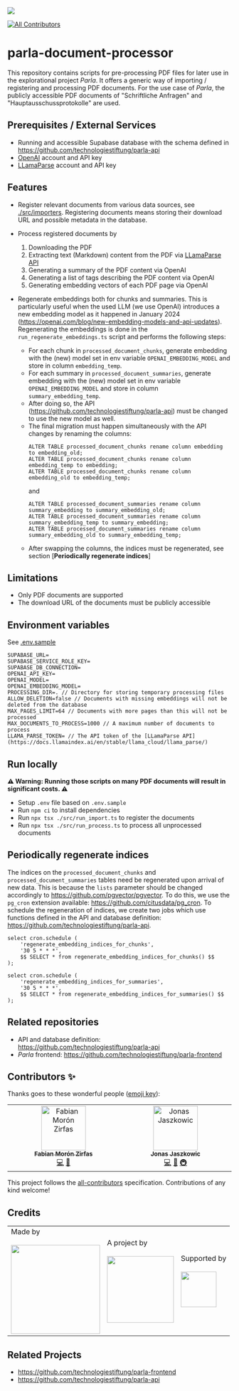 ![](https://img.shields.io/badge/Built%20with%20%E2%9D%A4%EF%B8%8F-at%20Technologiestiftung%20Berlin-blue)

<!-- ALL-CONTRIBUTORS-BADGE:START - Do not remove or modify this section -->

[![All Contributors](https://img.shields.io/badge/all_contributors-2-orange.svg?style=flat-square)](#contributors-)

<!-- ALL-CONTRIBUTORS-BADGE:END -->

# parla-document-processor

This repository contains scripts for pre-processing PDF files for later use in the explorational project _Parla_. It offers a generic way of importing / registering and processing PDF documents. For the use case of _Parla_, the publicly accessible PDF documents of "Schriftliche Anfragen" and "Hauptausschussprotokolle" are used.

## Prerequisites / External Services

- Running and accessible Supabase database with the schema defined in https://github.com/technologiestiftung/parla-api
- [OpenAI](https://platform.openai.com/docs/overview) account and API key
- [LLamaParse](https://docs.llamaindex.ai/en/stable/llama_cloud/llama_parse/) account and API key

## Features

- Register relevant documents from various data sources, see [./src/importers](./src/importers). Registering documents means storing their download URL and possible metadata in the database.
- Process registered documents by

  1. Downloading the PDF
  2. Extracting text (Markdown) content from the PDF via [LLamaParse API](https://docs.llamaindex.ai/en/stable/llama_cloud/llama_parse/)
  3. Generating a summary of the PDF content via OpenAI
  4. Generating a list of tags describing the PDF content via OpenAI
  5. Generating embedding vectors of each PDF page via OpenAI

- Regenerate embeddings both for chunks and summaries. This is particularly useful when the used LLM (we use OpenAI) introduces a new embedding model as it happened in January 2024 (https://openai.com/blog/new-embedding-models-and-api-updates). Regenerating the embeddings is done in the `run_regenerate_embeddings.ts` script and performs the following steps:

  - For each chunk in `processed_document_chunks`, generate embedding with the (new) model set in env variable `OPENAI_EMBEDDING_MODEL` and store in column `embedding_temp`.
  - For each summary in `processed_document_summaries`, generate embedding with the (new) model set in env variable `OPENAI_EMBEDDING_MODEL` and store in column `summary_embedding_temp`.
  - After doing so, the API (https://github.com/technologiestiftung/parla-api) must be changed to use the new model as well.
  - The final migration must happen simultaneously with the API changes by renaming the columns:
    ```
    ALTER TABLE processed_document_chunks rename column embedding to embedding_old;
    ALTER TABLE processed_document_chunks rename column embedding_temp to embedding;
    ALTER TABLE processed_document_chunks rename column embedding_old to embedding_temp;
    ```
    and
    ```
    ALTER TABLE processed_document_summaries rename column summary_embedding to summary_embedding_old;
    ALTER TABLE processed_document_summaries rename column summary_embedding_temp to summary_embedding;
    ALTER TABLE processed_document_summaries rename column summary_embedding_old to summary_embedding_temp;
    ```
  - After swapping the columns, the indices must be regenerated, see section [**Periodically regenerate indices**]

## Limitations

- Only PDF documents are supported
- The download URL of the documents must be publicly accessible

## Environment variables

See [.env.sample](.env.sample)

```
SUPABASE_URL=
SUPABASE_SERVICE_ROLE_KEY=
SUPABASE_DB_CONNECTION=
OPENAI_API_KEY=
OPENAI_MODEL=
OPENAI_EMBEDDING_MODEL=
PROCESSING_DIR=. // Directory for storing temporary processing files
ALLOW_DELETION=false // Documents with missing embeddings will not be deleted from the database
MAX_PAGES_LIMIT=64 // Documents with more pages than this will not be processed
MAX_DOCUMENTS_TO_PROCESS=1000 // A maximum number of documents to process
LLAMA_PARSE_TOKEN= // The API token of the [LLamaParse API](https://docs.llamaindex.ai/en/stable/llama_cloud/llama_parse/)
```

## Run locally

**⚠️ Warning: Running those scripts on many PDF documents will result in significant costs. ⚠️**

- Setup `.env` file based on `.env.sample`
- Run `npm ci` to install dependencies
- Run `npx tsx ./src/run_import.ts` to register the documents
- Run `npx tsx ./src/run_process.ts` to process all unprocessed documents

## Periodically regenerate indices

The indices on the `processed_document_chunks` and `processed_document_summaries` tables need be regenerated upon arrival of new data.
This is because the `lists` parameter should be changed accordingly to https://github.com/pgvector/pgvector. To do this, we use the `pg_cron` extension available: https://github.com/citusdata/pg_cron. To schedule the regeneration of indices, we create two jobs which use functions defined in the API and database definition: https://github.com/technologiestiftung/parla-api.

```
select cron.schedule (
    'regenerate_embedding_indices_for_chunks',
    '30 5 * * *',
    $$ SELECT * from regenerate_embedding_indices_for_chunks() $$
);

select cron.schedule (
    'regenerate_embedding_indices_for_summaries',
    '30 5 * * *',
    $$ SELECT * from regenerate_embedding_indices_for_summaries() $$
);
```

## Related repositories

- API and database definition: https://github.com/technologiestiftung/parla-api
- _Parla_ frontend: https://github.com/technologiestiftung/parla-frontend

## Contributors ✨

Thanks goes to these wonderful people ([emoji key](https://allcontributors.org/docs/en/emoji-key)):

<!-- ALL-CONTRIBUTORS-LIST:START - Do not remove or modify this section -->
<!-- prettier-ignore-start -->
<!-- markdownlint-disable -->
<table>
  <tbody>
    <tr>
      <td align="center" valign="top" width="14.28%"><a href="https://fabianmoronzirfas.me/"><img src="https://avatars.githubusercontent.com/u/315106?v=4?s=100" width="100px;" alt="Fabian Morón Zirfas"/><br /><sub><b>Fabian Morón Zirfas</b></sub></a><br /><a href="https://github.com/technologiestiftung/parla-document-processor/commits?author=ff6347" title="Code">💻</a> <a href="#ideas-ff6347" title="Ideas, Planning, & Feedback">🤔</a></td>
      <td align="center" valign="top" width="14.28%"><a href="https://github.com/Jaszkowic"><img src="https://avatars.githubusercontent.com/u/10830180?v=4?s=100" width="100px;" alt="Jonas Jaszkowic"/><br /><sub><b>Jonas Jaszkowic</b></sub></a><br /><a href="https://github.com/technologiestiftung/parla-document-processor/commits?author=Jaszkowic" title="Code">💻</a> <a href="#ideas-Jaszkowic" title="Ideas, Planning, & Feedback">🤔</a> <a href="#infra-Jaszkowic" title="Infrastructure (Hosting, Build-Tools, etc)">🚇</a></td>
    </tr>
  </tbody>
</table>

<!-- markdownlint-restore -->
<!-- prettier-ignore-end -->

<!-- ALL-CONTRIBUTORS-LIST:END -->

This project follows the [all-contributors](https://github.com/all-contributors/all-contributors) specification. Contributions of any kind welcome!

## Credits

<table>
  <tr>
    <td>
      Made by <a href="https://citylab-berlin.org/de/start/">
        <br />
        <br />
        <img width="200" src="https://logos.citylab-berlin.org/logo-citylab-berlin.svg" />
      </a>
    </td>
    <td>
      A project by <a href="https://www.technologiestiftung-berlin.de/">
        <br />
        <br />
        <img width="150" src="https://logos.citylab-berlin.org/logo-technologiestiftung-berlin-de.svg" />
      </a>
    </td>
    <td>
      Supported by <a href="https://www.berlin.de/rbmskzl/">
        <br />
        <br />
        <img width="80" src="https://logos.citylab-berlin.org/logo-berlin-senatskanzelei-de.svg" />
      </a>
    </td>
  </tr>
</table>

## Related Projects

- https://github.com/technologiestiftung/parla-frontend
- https://github.com/technologiestiftung/parla-api
